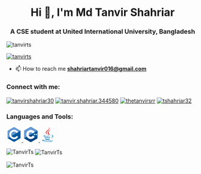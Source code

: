 <h1 align="center">Hi 👋, I'm Md Tanvir Shahriar</h1>
<h3 align="center">A CSE student at United International University, Bangladesh</h3>

<p align="left"> <img src="https://komarev.com/ghpvc/?username=tanvirts&label=Profile%20views&color=0e75b6&style=flat" alt="tanvirts" /> </p>

<p align="left"> <a href="https://github.com/ryo-ma/github-profile-trophy"><img src="https://github-profile-trophy.vercel.app/?username=tanvirts" alt="tanvirts" /></a> </p>

- 📫 How to reach me **shahriartanvir016@gmail.com**

<h3 align="left">Connect with me:</h3>
<p align="left">
<a href="https://linkedin.com/in/tanvirshahriar30" target="blank"><img align="center" src="https://raw.githubusercontent.com/rahuldkjain/github-profile-readme-generator/master/src/images/icons/Social/linked-in-alt.svg" alt="tanvirshahriar30" height="30" width="40" /></a>
<a href="https://fb.com/tanvir.shahriar.344580" target="blank"><img align="center" src="https://raw.githubusercontent.com/rahuldkjain/github-profile-readme-generator/master/src/images/icons/Social/facebook.svg" alt="tanvir.shahriar.344580" height="30" width="40" /></a>
<a href="https://instagram.com/thetanvirsrr" target="blank"><img align="center" src="https://raw.githubusercontent.com/rahuldkjain/github-profile-readme-generator/master/src/images/icons/Social/instagram.svg" alt="thetanvirsrr" height="30" width="40" /></a>
<a href="https://codeforces.com/profile/tshahriar32" target="blank"><img align="center" src="https://raw.githubusercontent.com/rahuldkjain/github-profile-readme-generator/master/src/images/icons/Social/codeforces.svg" alt="tshahriar32" height="30" width="40" /></a>
</p>

<h3 align="left">Languages and Tools:</h3>
<p align="left"> <a href="https://www.cprogramming.com/" target="_blank" rel="noreferrer"> <img src="https://raw.githubusercontent.com/devicons/devicon/master/icons/c/c-original.svg" alt="c" width="40" height="40"/> </a> <a href="https://www.w3schools.com/cpp/" target="_blank" rel="noreferrer"> <img src="https://raw.githubusercontent.com/devicons/devicon/master/icons/cplusplus/cplusplus-original.svg" alt="cplusplus" width="40" height="40"/> </a> <a href="https://www.java.com" target="_blank" rel="noreferrer"> <img src="https://raw.githubusercontent.com/devicons/devicon/master/icons/java/java-original.svg" alt="java" width="40" height="40"/> </a> </p>

<p><img align="left" src="https://github-readme-stats.vercel.app/api/top-langs?username=TanvirTs&show_icons=true&locale=en&layout=compact" alt="TanvirTs" /></p>

<p>&nbsp;<img align="center" src="https://github-readme-stats.vercel.app/api?username=TanvirTs&show_icons=true&locale=en" alt="TanvirTs" /></p>

<p><img align="center" src="https://github-readme-streak-stats.herokuapp.com/?user=TanvirTs&" alt="TanvirTs" /></p>



